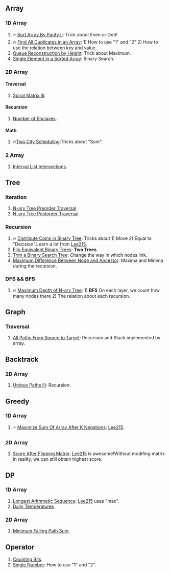  ## Array

 ### 1D Array

 1. :star: [Sort Array By Parity II](https://leetcode.com/problems/sort-array-by-parity-ii/): Trick about Even or Odd!
 2. :fire: [Find All Duplicates in an Array](https://leetcode.com/problems/find-all-duplicates-in-an-array/): 1) How to use "1" and "2" 2) How to use the relation between key and value. 
 3. [Queue Reconstruction by Height](https://leetcode.com/problems/queue-reconstruction-by-height/): Trick about Maximum.
 4. [Single Element in a Sorted Array](https://leetcode.com/problems/single-element-in-a-sorted-array/): Binary Search.

 ### 2D Array

 #### Traversal

 1. [Spiral Matrix III](https://leetcode.com/problems/spiral-matrix-iii/).

 #### Recursion

 1. [Number of Enclaves](https://leetcode.com/contest/weekly-contest-130/problems/number-of-enclaves/).

 #### Math
 1. :fire:[Two City Scheduling](https://leetcode.com/problems/two-city-scheduling/):Tricks about "Sum".

 ### 2 Array

 1. [Interval List Intersections](https://leetcode.com/problems/interval-list-intersections/).
 
 ## Tree

 ### Iteration

 1. [N-ary Tree Preorder Traversal](https://leetcode.com/problems/n-ary-tree-preorder-traversal/)
 2. [N-ary Tree Postorder Traversal](https://leetcode.com/problems/n-ary-tree-postorder-traversal/)

 ### Recursion

 1.  :fire: [Distribute Coins in Binary Tree](https://leetcode.com/problems/distribute-coins-in-binary-tree/): Tricks about 1) Move 2)	Equal to "Decision".Learn a lot from [Lee215](https://leetcode.com/problems/distribute-coins-in-binary-tree/discuss/221930/JavaC%2B%2BPython-Recursive-Solution).
 2. [Flip Equivalent Binary Trees](https://leetcode.com/problems/flip-equivalent-binary-trees/): **Two Trees**.
 3. [Trim a Binary Search Tree](https://leetcode.com/problems/trim-a-binary-search-tree/): Change the way in which nodes link.
 4. [Maximum Difference Between Node and Ancestor](https://leetcode.com/problems/maximum-difference-between-node-and-ancestor/): Maxima and Minima during the recursion.

 ### DFS && BFS

 1. :fire: [Maximum Depth of N-ary Tree](https://leetcode.com/problems/maximum-depth-of-n-ary-tree/): 1) **BFS** On each layer, we count how many nodes there 2) The relation about each recursion. 

 ## Graph 

 ### Traversal 

 1. [All Paths From Source to Target](https://leetcode.com/problems/all-paths-from-source-to-target/): Recursion and Stack implemented by array.

 ## Backtrack

 ### 2D Array

 1. [Unique Paths III](https://leetcode.com/problems/unique-paths-iii/): Recursion.

 ## Greedy

 ### 1D Array

 1.  :star: [Maximize Sum Of Array After K Negations](https://leetcode.com/problems/maximize-sum-of-array-after-k-negations/): [Lee215](https://leetcode.com/problems/maximize-sum-of-array-after-k-negations/discuss/252254/C%2B%2BPython-Sort).

 ### 2D Array

 1. [Score After Flipping Matrix](https://leetcode.com/problems/score-after-flipping-matrix/): [Lee215](https://leetcode.com/problems/score-after-flipping-matrix/discuss/143722/C%2B%2BJavaPython-Easy-and-Concise) is awesome!Without modifing matrix in reality, we can still obtain highest score.

 ## DP

 ### 1D Array

 1. [Longest Arithmetic Sequence](https://leetcode.com/contest/weekly-contest-132/problems/longest-arithmetic-sequence/): [Lee215](https://leetcode.com/problems/longest-arithmetic-sequence/discuss/274611/JavaC%2B%2BPython-DP) uses "max".
 2. [Daily Temperatures](https://leetcode.com/problems/daily-temperatures/)

 ### 2D Array

 1. [Minimum Falling Path Sum](https://leetcode.com/problems/minimum-falling-path-sum/).
 
 ## Operator

 1. [Counting Bits](https://leetcode.com/problems/counting-bits/).
 2. [Single Number](https://leetcode.com/problems/single-number/): How to use "1" and "2".